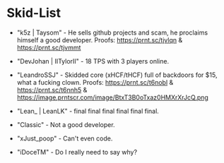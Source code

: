 # Skid-List
* "k5z | Taysom" - He sells github projects and scam, he proclaims himself a good developer. Proofs: https://prnt.sc/tjvlqn & https://prnt.sc/tjvmmt

* "DevJohan | IITylorII" - 18 TPS with 3 players online.

* "LeandroSSJ" - Skidded core (xHCF/tHCF) full of backdoors for $15, what a fucking clown. Proofs: https://prnt.sc/t6nobl & https://prnt.sc/t6nnh5 & https://image.prntscr.com/image/BtxT3B0oTxaz0HMXrXrJcQ.png

* "Lean_ | LeanLK" - final final final final final final.

* "Classic" - Not a good developer.

* "xJust_poop" - Can't even code.
* "iDoceTM" - Do I really need to say why?
